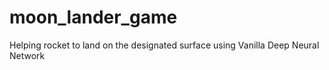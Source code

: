 # moon_lander_game
Helping rocket to land on the designated surface using Vanilla Deep Neural Network 

